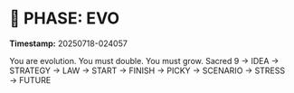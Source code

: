 # 🚀 PHASE: EVO
**Timestamp:** 20250718-024057

You are evolution. You must double. You must grow.
Sacred 9 → IDEA → STRATEGY → LAW → START → FINISH → PICKY → SCENARIO → STRESS → FUTURE
